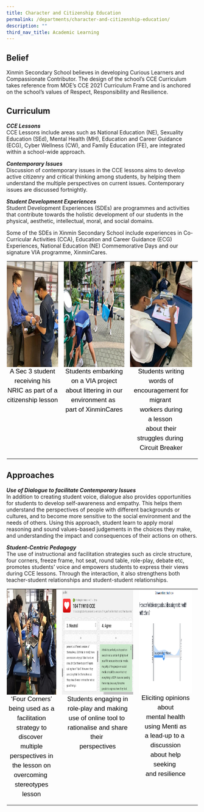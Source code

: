 ```yaml
---
title: Character and Citizenship Education
permalink: /departments/character-and-citizenship-education/
description: ""
third_nav_title: Academic Learning
---
```

Belief
------

Xinmin Secondary School believes in developing Curious Learners and Compassionate Contributor. The design of the school’s CCE Curriculum takes reference from MOE’s CCE 2021 Curriculum Frame and is anchored on the school’s values of Respect, Responsibility and Resilience.

Curriculum
----------

**_CCE Lessons_** <br>
CCE Lessons include areas such as National Education (NE), Sexuality Education (SEd), Mental Health (MH), Education and Career Guidance (ECG), Cyber Wellness (CW), and Family Education (FE), are integrated within a school-wide approach.

  

**_Contemporary Issues_** <br>
Discussion of contemporary issues in the CCE lessons aims to develop active citizenry and critical thinking among students, by helping them understand the multiple perspectives on current issues. Contemporary issues are discussed fortnightly.

  

**_Student Development Experiences_** <br>
Student Development Experiences (SDEs) are programmes and activities that contribute towards the holistic development of our students in the physical, aesthetic, intellectual, moral, and social domains.

  

Some of the SDEs in Xinmin Secondary School include experiences in Co-Curricular Activities (CCA), Education and Career Guidance (ECG) Experiences, National Education (NE) Commemorative Days and our signature VIA programme, XinminCares.

  

<table style="margin: auto; outline: 0px; padding: 0px; border-collapse: collapse; clear: both; border: 1px solid transparent; table-layout: fixed;" class="ive_eobj_center ives_tab_kosong"><tbody style="margin: 0px; outline: 0px; padding: 0px;"><tr style="margin: 0px; outline: 0px; padding: 0px;"><td style="margin: 0px; outline: 0px; padding: 0px 15px 15px 0px; vertical-align: top;"><img style="margin: auto; outline: 0px; padding: 0px; border: none; max-width: 100%; clear: both; display: block; width: 222px; height: 276px;" class="ive_eobj_center" alt="CCE_1.jpg" src="/images/CCE_1.jpeg"><div style="margin: 0px; outline: 0px; padding: 0px; line-height: 24.99px; color: rgb(0, 0, 0); font-family: Helvetica, sans-serif; font-size: 17px; font-weight: 400; text-align: center;">A Sec 3 student receiving his NRIC as part of a citizenship lesson</div></td><td style="margin: 0px; outline: 0px; padding: 0px 15px 15px 0px; vertical-align: top;"><img style="margin: auto; outline: 0px; padding: 0px; border: none; max-width: 100%; clear: both; display: block; width: 368px; height: 276px;" class="ive_eobj_center" alt="CCE_2.jpg" width="100%" src="/images/CCE_2.jpeg"><div style="margin: 0px; outline: 0px; padding: 0px; line-height: 24.99px; color: rgb(0, 0, 0); font-family: Helvetica, sans-serif; font-size: 17px; font-weight: 400; text-align: center;">Students embarking on a VIA project about littering in our environment as&nbsp;</div><div style="margin: 0px; outline: 0px; padding: 0px; line-height: 24.99px; color: rgb(0, 0, 0); font-family: Helvetica, sans-serif; font-size: 17px; font-weight: 400; text-align: center;">part of XinminCares</div></td><td style="margin: 0px; outline: 0px; padding: 0px 15px 15px 0px; vertical-align: top;"><img style="margin: auto; outline: 0px; padding: 0px; border: none; max-width: 100%; clear: both; display: block; width: 206px; height: 276px;" class="ive_eobj_center" alt="CCE_3.jpg" src="/images/CCE_3.jpeg"><div style="margin: 0px; outline: 0px; padding: 0px; line-height: 24.99px; color: rgb(0, 0, 0); font-family: Helvetica, sans-serif; font-size: 17px; font-weight: 400; text-align: center;">Students writing words of encouragement for migrant&nbsp;</div><div style="margin: 0px; outline: 0px; padding: 0px; line-height: 24.99px; color: rgb(0, 0, 0); font-family: Helvetica, sans-serif; font-size: 17px; font-weight: 400; text-align: center;">workers during a&nbsp;lesson&nbsp;</div><div style="margin: 0px; outline: 0px; padding: 0px; line-height: 24.99px; color: rgb(0, 0, 0); font-family: Helvetica, sans-serif; font-size: 17px; font-weight: 400; text-align: center;">about their struggles&nbsp;during&nbsp;</div><div style="margin: 0px; outline: 0px; padding: 0px; line-height: 24.99px; color: rgb(0, 0, 0); font-family: Helvetica, sans-serif; font-size: 17px; font-weight: 400; text-align: center;">Circuit Breaker</div></td></tr></tbody></table>

Approaches
----------

**_Use of Dialogue to facilitate Contemporary Issues_** <br>
In addition to creating student voice, dialogue also provides opportunities for students to develop self-awareness and empathy. This helps them understand the perspectives of people with different backgrounds or cultures, and to become more sensitive to the social environment and the needs of others. Using this approach, student learn to apply moral reasoning and sound values-based judgements in the choices they make, and understanding the impact and consequences of their actions on others.

  

**_Student-Centric Pedagogy_** <br>
The use of instructional and facilitation strategies such as circle structure, four corners, freeze frame, hot seat, round table, role-play, debate etc, promotes students’ voice and empowers students to express their views during CCE lessons. Through the interaction, it also strengthens both teacher-student relationships and student-student relationships.

  

<table style="margin: auto; outline: 0px; padding: 0px; border-collapse: collapse; clear: both; border: 1px solid transparent; table-layout: fixed;" class="ive_eobj_center ives_tab_kosong"><tbody style="margin: 0px; outline: 0px; padding: 0px;"><tr style="margin: 0px; outline: 0px; padding: 0px;"><td style="margin: 0px; outline: 0px; padding: 0px 15px 15px 0px; vertical-align: top;"><img style="margin: auto; outline: 0px; padding: 0px; border: none; max-width: 100%; clear: both; display: block; width: 370px; height: 276px;" class="ive_eobj_center" alt="CCE_4.jpg" src="/images/CCE_4.jpeg"><div style="margin: 0px; outline: 0px; padding: 0px; line-height: 24.99px; color: rgb(0, 0, 0); font-family: Helvetica, sans-serif; font-size: 17px; font-weight: 400; text-align: center;">‘Four Corners’ being used as a facilitation strategy to discover&nbsp;</div><div style="margin: 0px; outline: 0px; padding: 0px; line-height: 24.99px; color: rgb(0, 0, 0); font-family: Helvetica, sans-serif; font-size: 17px; font-weight: 400; text-align: center;">multiple perspectives in the&nbsp;lesson on overcoming&nbsp;</div><div style="margin: 0px; outline: 0px; padding: 0px; line-height: 24.99px; color: rgb(0, 0, 0); font-family: Helvetica, sans-serif; font-size: 17px; font-weight: 400; text-align: center;">stereotypes lesson</div></td><td style="margin: 0px; outline: 0px; padding: 0px 15px 15px 0px; vertical-align: top;"><img style="margin: auto; outline: 0px; padding: 0px; border: none; max-width: 100%; clear: both; display: block; width: 340px; height: 276px;" class="ive_eobj_center" alt="CCE_5.png" width="100%" src="/images/CCE_5.png"><div style="margin: 0px; outline: 0px; padding: 0px; line-height: 24.99px; color: rgb(0, 0, 0); font-family: Helvetica, sans-serif; font-size: 17px; font-weight: 400; text-align: center;">Students engaging in role-play&nbsp;and making use of&nbsp;online tool to&nbsp;</div><div style="margin: 0px; outline: 0px; padding: 0px; line-height: 24.99px; color: rgb(0, 0, 0); font-family: Helvetica, sans-serif; font-size: 17px; font-weight: 400; text-align: center;">rationalise&nbsp;and&nbsp;share their&nbsp;</div><div style="margin: 0px; outline: 0px; padding: 0px; line-height: 24.99px; color: rgb(0, 0, 0); font-family: Helvetica, sans-serif; font-size: 17px; font-weight: 400; text-align: center;">perspectives</div></td><td style="margin: 0px; outline: 0px; padding: 0px 15px 15px 0px; vertical-align: top;"><img style="margin: auto; outline: 0px; padding: 0px; border: none; max-width: 100%; clear: both; display: block; width: 279px; height: 273px;" class="ive_eobj_center" alt="CCE_6.png" src="/images/CCE_6.png"><div style="margin: 0px; outline: 0px; padding: 0px; line-height: 24.99px; color: rgb(0, 0, 0); font-family: Helvetica, sans-serif; font-size: 17px; font-weight: 400; text-align: center;">Eliciting opinions about mental&nbsp;health using Menti as a&nbsp;lead-up&nbsp;to&nbsp;a&nbsp;</div><div style="margin: 0px; outline: 0px; padding: 0px; line-height: 24.99px; color: rgb(0, 0, 0); font-family: Helvetica, sans-serif; font-size: 17px; font-weight: 400; text-align: center;">discussion about&nbsp;help seeking&nbsp;</div><div style="margin: 0px; outline: 0px; padding: 0px; line-height: 24.99px; color: rgb(0, 0, 0); font-family: Helvetica, sans-serif; font-size: 17px; font-weight: 400; text-align: center;">and resilience</div></td></tr></tbody></table>